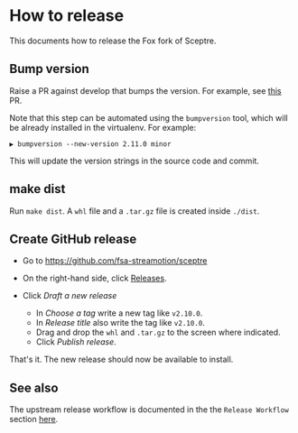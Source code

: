 # How to release

This documents how to release the Fox fork of Sceptre.

## Bump version

Raise a PR against develop that bumps the version. For example, see [this](https://github.com/fsa-streamotion/sceptre/pull/24) PR.

Note that this step can be automated using the `bumpversion` tool, which will be already installed in the virtualenv. For example:

```text
▶ bumpversion --new-version 2.11.0 minor
```

This will update the version strings in the source code and commit.

## make dist

Run `make dist`. A `whl` file and a `.tar.gz` file is created inside `./dist`.

## Create GitHub release

- Go to https://github.com/fsa-streamotion/sceptre

- On the right-hand side, click [Releases](https://github.com/fsa-streamotion/sceptre/releases).

- Click *Draft a new release*

    * In *Choose a tag* write a new tag like `v2.10.0`.
    * In *Release title* also write the tag like `v2.10.0`.
    * Drag and drop the `whl` and `.tar.gz` to the screen where indicated.
    * Click *Publish release*.

That's it. The new release should now be available to install.

## See also

The upstream release workflow is documented in the the `Release Workflow` section [here](https://github.com/fsa-streamotion/sceptre/blob/02f6021589cd486868cf52bf9818e3afbd265fe6/.circleci/README.md#release-workflow).

